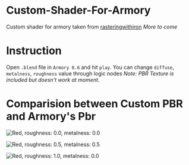 # Custom-Shader-For-Armory
Custom shader for armory taken from [rasteringwithiron](https://github.com/BlackGoku36/rasteringwithiron)
*More to come*

# Instruction
Open `.blend` file in `Armory 0.6` and hit `play`.
You can change `diffuse`, `metalness`, `roughness` value through logic nodes
*Note: PBR Texture is included but doesn't work at moment.*

# Comparision between Custom PBR and Armory's Pbr
![Red, roughness: 0.0, metalness: 0.0](https://blackgoku36.github.io/Custom-Shader-For-Armory/diffuse.png)

![Red, roughness: 0.5, metalness: 0.5](https://blackgoku36.github.io/Custom-Shader-For-Armory/halfroughmetal.png)

![Red, roughness: 1.0, metalness: 0.0](https://blackgoku36.github.io/Custom-Shader-For-Armory/fullrough.png)
